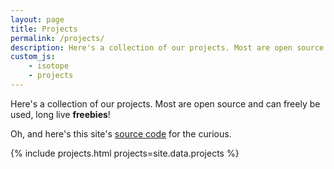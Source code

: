 ```yaml
---
layout: page
title: Projects
permalink: /projects/
description: Here's a collection of our projects. Most are open source and can freely be used, long live freebies!
custom_js:
    - isotope
    - projects
---
```


Here's a collection of our projects. Most are open source and can freely be used, long live **freebies**!

Oh, and here's this site's [source code](https://github.com/freshbrewedweb/freshbrewedweb.github.io) for the curious.

{% include projects.html projects=site.data.projects %}
